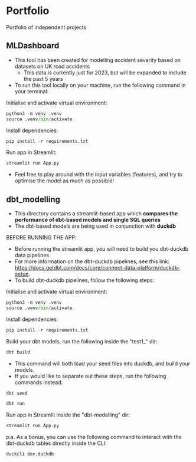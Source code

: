 # Portfolio
Portfolio of independent projects

## **MLDashboard**
   * This tool has been created for modelling accident severity based on datasets on UK road accidents
     * This data is currently just for 2023, but will be expanded to include the past 5 years
   * To run this tool locally on your machine, run the following command in your terminal:
   
   Initialise and activate virtual environment:
   
   ```python
   python3 -m venv .venv
   source .venv/bin/activate
   ```
   
   Install dependencies:
   ```python
   pip install -r requirements.txt
   ```
   
   Run app in Streamlit:
   ```python
   streamlit run App.py
   ```
   
   * Feel free to play around with the input variables (features), and try to optimise the model as much as possible!


## **dbt_modelling**
   * This directory contains a streamlit-based app which **compares the performance of dbt-based models and single SQL queries**
   * The dbt-based models are being used in conjunction with **duckdb**
   
   BEFORE RUNNING THE APP:
   * Before running the streamlit app, you will need to build you dbt-duckdb data pipelines
   * For more information on the dbt-duckdb pipelines, see this link: https://docs.getdbt.com/docs/core/connect-data-platform/duckdb-setup.
   * To build dbt-duckdb pipelines, follow the following steps:
   
   
   Initialise and activate virtual environment:
   
   ```python
   python3 -m venv .venv
   source .venv/bin/activate
   ```
   
   Install dependencies:
   
   ```python
   pip install -r requirements.txt
   ```
   
   Build your dbt models, run the following inside the "test1_" dir:
   
   ```python
   dbt build
   ```
   * This command will both load your seed files into duckdb, and build your models.
   * If you would like to separate out these steps, run the following commands instead:
   
   ```python
   dbt seed
   ```
   
   ```python
   dbt run
   ```
   
   Run app in Streamlit inside the "dbt-modelling" dir:
   
   ```python
   streamlit run App.py
   ```
   
   
   
   p.s. As a bonus, you can use the following command to interact with the dbt-duckdb tables directly inside the CLI:
   
   ```python
   duckcli dev.duckdb
   ```
         


      

      

   


